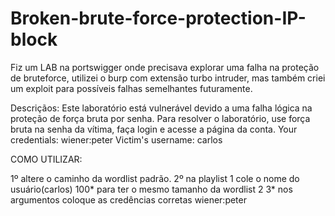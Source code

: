 ﻿# Broken-brute-force-protection-IP-block

Fiz um LAB na portswigger onde precisava explorar uma falha na proteção de bruteforce, utilizei o burp com extensão turbo intruder, mas também criei um exploit para possíveis falhas semelhantes futuramente.

Descriçãos:
  Este laboratório está vulnerável devido a uma falha lógica na proteção de força bruta por senha. Para resolver o laboratório, use força bruta na senha da vítima, faça login e acesse a página da conta.
    Your credentials: wiener:peter
    Victim's username: carlos

COMO UTILIZAR:

1º altere o caminho da wordlist padrão.
2º na playlist 1 cole o nome do usuário(carlos) 100* para ter o mesmo tamanho da wordlist 2
3* nos argumentos coloque as credências corretas wiener:peter
